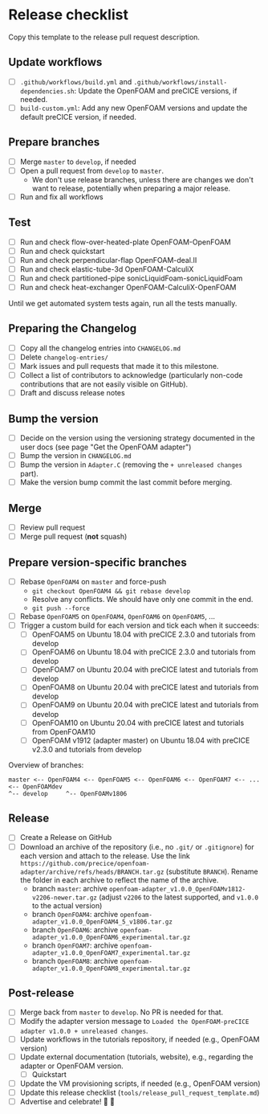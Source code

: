 # Release checklist

Copy this template to the release pull request description.

## Update workflows

- [ ] `.github/workflows/build.yml` and `.github/workflows/install-dependencies.sh`: Update the OpenFOAM and preCICE versions, if needed.
- [ ] `build-custom.yml`: Add any new OpenFOAM versions and update the default preCICE version, if needed.

## Prepare branches

- [ ] Merge `master` to `develop`, if needed
- [ ] Open a pull request from `develop` to `master`.
  - We don't use release branches, unless there are changes we don't want to release, potentially when preparing a major release.
- [ ] Run and fix all workflows

## Test

- [ ] Run and check flow-over-heated-plate OpenFOAM-OpenFOAM
- [ ] Run and check quickstart
- [ ] Run and check perpendicular-flap OpenFOAM-deal.II
- [ ] Run and check elastic-tube-3d OpenFOAM-CalculiX
- [ ] Run and check partitioned-pipe sonicLiquidFoam-sonicLiquidFoam
- [ ] Run and check heat-exchanger OpenFOAM-CalculiX-OpenFOAM

Until we get automated system tests again, run all the tests manually.

## Preparing the Changelog

- [ ] Copy all the changelog entries into `CHANGELOG.md`
- [ ] Delete `changelog-entries/`
- [ ] Mark issues and pull requests that made it to this milestone.
- [ ] Collect a list of contributors to acknowledge (particularly non-code contributions that are not easily visible on GitHub).
- [ ] Draft and discuss release notes

## Bump the version

- [ ] Decide on the version using the versioning strategy documented in the user docs (see page "Get the OpenFOAM adapter")
- [ ] Bump the version in `CHANGELOG.md`
- [ ] Bump the version in `Adapter.C` (removing the `+ unreleased changes` part).
- [ ] Make the version bump commit the last commit before merging.

## Merge

- [ ] Review pull request
- [ ] Merge pull request (**not** squash)

## Prepare version-specific branches

- [ ] Rebase `OpenFOAM4` on `master` and force-push
  - `git checkout OpenFOAM4 && git rebase develop`
  - Resolve any conflicts. We should have only one commit in the end.
  - `git push --force`
- [ ] Rebase `OpenFOAM5` on `OpenFOAM4`, `OpenFOAM6` on `OpenFOAM5`, ...
- [ ] Trigger a custom build for each version and tick each when it succeeds:
  - [ ] OpenFOAM5 on Ubuntu 18.04 with preCICE 2.3.0 and tutorials from develop
  - [ ] OpenFOAM6 on Ubuntu 18.04 with preCICE 2.3.0 and tutorials from develop
  - [ ] OpenFOAM7 on Ubuntu 20.04 with preCICE latest and tutorials from develop
  - [ ] OpenFOAM8 on Ubuntu 20.04 with preCICE latest and tutorials from develop
  - [ ] OpenFOAM9 on Ubuntu 20.04 with preCICE latest and tutorials from develop
  - [ ] OpenFOAM10 on Ubuntu 20.04 with preCICE latest and tutorials from OpenFOAM10
  - [ ] OpenFOAM v1912 (adapter master) on Ubuntu 18.04 with preCICE v2.3.0 and tutorials from develop

Overview of branches:

```text
master <-- OpenFOAM4 <-- OpenFOAM5 <-- OpenFOAM6 <-- OpenFOAM7 <-- ... <-- OpenFOAMdev
^-- develop     ^-- OpenFOAMv1806
```

## Release

- [ ] Create a Release on GitHub
- [ ] Download an archive of the repository (i.e., no `.git/` or `.gitignore`) for each version and attach to the release. Use the link `https://github.com/precice/openfoam-adapter/archive/refs/heads/BRANCH.tar.gz` (substitute `BRANCH`). Rename the folder in each archive to reflect the name of the archive.
  - branch `master`: archive `openfoam-adapter_v1.0.0_OpenFOAMv1812-v2206-newer.tar.gz` (adjust `v2206` to the latest supported, and `v1.0.0` to the actual version)
  - branch `OpenFOAM4`: archive `openfoam-adapter_v1.0.0_OpenFOAM4_5_v1806.tar.gz`
  - branch `OpenFOAM6`: archive `openfoam-adapter_v1.0.0_OpenFOAM6_experimental.tar.gz`
  - branch `OpenFOAM7`: archive `openfoam-adapter_v1.0.0_OpenFOAM7_experimental.tar.gz`
  - branch `OpenFOAM8`: archive `openfoam-adapter_v1.0.0_OpenFOAM8_experimental.tar.gz`

## Post-release

- [ ] Merge back from `master` to `develop`. No PR is needed for that.
- [ ] Modify the adapter version message to `Loaded the OpenFOAM-preCICE adapter v1.0.0 + unreleased changes`.
- [ ] Update workflows in the tutorials repository, if needed (e.g., OpenFOAM version)
- [ ] Update external documentation (tutorials, website), e.g., regarding the adapter or OpenFOAM version.
  - [ ] Quickstart
- [ ] Update the VM provisioning scripts, if needed (e.g., OpenFOAM version)
- [ ] Update this release checklist (`tools/release_pull_request_template.md`)
- [ ] Advertise and celebrate! :tada: :beers:
